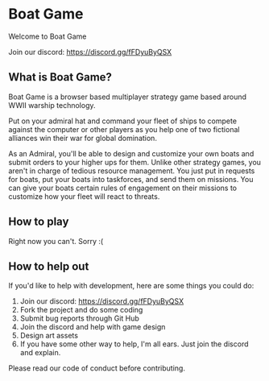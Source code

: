 # Boat Game
Welcome to Boat Game

Join our discord: https://discord.gg/fFDyuByQSX

## What is Boat Game?

Boat Game is a browser based multiplayer strategy game based around WWII warship technology. 

Put on your admiral hat and command your fleet of ships to compete against the computer or other players as you help one of
two fictional alliances win their war for global domination. 

As an Admiral, you'll be able to design and customize your own boats and submit orders to your higher ups for them. Unlike
other strategy games, you aren't in charge of tedious resource management. You just put in requests for boats, put your
boats into taskforces, and send them on missions. You can give your boats certain rules of engagement on their missions 
to customize how your fleet will react to threats. 

## How to play

Right now you can't. Sorry :(

## How to help out

If you'd like to help with development, here are some things you could do:

1. Join our discord: https://discord.gg/fFDyuByQSX
2. Fork the project and do some coding
3. Submit bug reports through Git Hub
4. Join the discord and help with game design
5. Design art assets
6. If you have some other way to help, I'm all ears. Just join the discord and explain.

Please read our code of conduct before contributing. 
